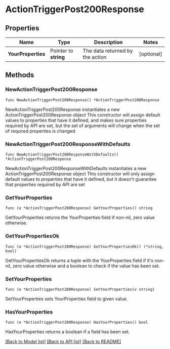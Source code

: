 # ActionTriggerPost200Response

## Properties

Name | Type | Description | Notes
------------ | ------------- | ------------- | -------------
**YourProperties** | Pointer to **string** | The data returned by the action | [optional] 

## Methods

### NewActionTriggerPost200Response

`func NewActionTriggerPost200Response() *ActionTriggerPost200Response`

NewActionTriggerPost200Response instantiates a new ActionTriggerPost200Response object
This constructor will assign default values to properties that have it defined,
and makes sure properties required by API are set, but the set of arguments
will change when the set of required properties is changed

### NewActionTriggerPost200ResponseWithDefaults

`func NewActionTriggerPost200ResponseWithDefaults() *ActionTriggerPost200Response`

NewActionTriggerPost200ResponseWithDefaults instantiates a new ActionTriggerPost200Response object
This constructor will only assign default values to properties that have it defined,
but it doesn't guarantee that properties required by API are set

### GetYourProperties

`func (o *ActionTriggerPost200Response) GetYourProperties() string`

GetYourProperties returns the YourProperties field if non-nil, zero value otherwise.

### GetYourPropertiesOk

`func (o *ActionTriggerPost200Response) GetYourPropertiesOk() (*string, bool)`

GetYourPropertiesOk returns a tuple with the YourProperties field if it's non-nil, zero value otherwise
and a boolean to check if the value has been set.

### SetYourProperties

`func (o *ActionTriggerPost200Response) SetYourProperties(v string)`

SetYourProperties sets YourProperties field to given value.

### HasYourProperties

`func (o *ActionTriggerPost200Response) HasYourProperties() bool`

HasYourProperties returns a boolean if a field has been set.


[[Back to Model list]](../README.md#documentation-for-models) [[Back to API list]](../README.md#documentation-for-api-endpoints) [[Back to README]](../README.md)


